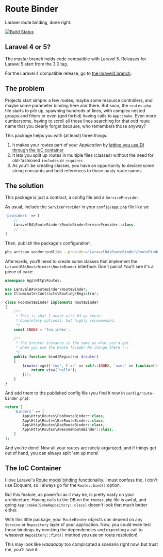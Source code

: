 # Route Binder
Laravel route binding, done right.

[![Build Status](https://travis-ci.org/LaravelBA/route-binder.svg?branch=master)](https://travis-ci.org/LaravelBA/route-binder)

## Laravel 4 or 5?
The _master_ branch holds code compatible with Laravel 5. Releases for Laravel 5 start from the 3.0 tag.

For the Laravel 4 compatible release, go to [the laravel4 branch](https://github.com/LaravelBA/route-binder/tree/laravel4).

## The problem
Projects start simple: a few routes, maybe some resource controllers, and maybe some parameter binding here and there.
But soon, the `routes.php` file starts to pile up, spawning hundreds of lines, with complex nested groups and filters
or even (god forbid) having calls to `App::make`. Even more cumbersome, having to scroll all those lines searching for
that odd route name that you clearly forget because, who remembers those anyway?

This package helps you with (at least) three things:

1. It makes your routes part of your *Application* by [letting you use DI through the IoC container](#ioc)
2. It lets you split up routes in multiple files (classes) without the need for old-fashioned `includes` or `requires`
3. As you'll be creating classes, you have an opportunity to declare some string constants and hold references to those nasty route names

## The solution
This package is just a contract, a config file and a `ServiceProvider`.

As usual, include the `ServiceProvider` in your `config/app.php` file like so:

```php
'providers' => [
    // ...
    LaravelBA\RouteBinder\RouteBinderServiceProvider::class,
    // ...
]
```

Then, publish the package's configuration:

```bash
php artisan vendor:publish --provider="LaravelBA\RouteBinder\RouteBinderServiceProvider"
```

Afterwards, you'll need to create some classes that implement the `LaravelBA\RouteBinder\RouteBinder` interface.
Don't panic! You'll see it's a piece of cake:
 
```php
namespace App\Http\Routes;

use LaravelBA\RouteBinder\RouteBinder;
use Illuminate\Contracts\Routing\Registrar;

class FooRouteBinder implements RouteBinder
{
    /**
     * This is what I meant with #3 up there.
     * Completely optional, but highly recommended.
     */
    const INDEX = 'foo.index';
    
    /**
     * The $router instance is the same as what you'd get
     * when you use the Route facade! No change there ;-)
     */
    public function bind(Registrar $router)
    {
        $router->get('foo', ['as' => self::INDEX, 'uses' => function(){
            return view('hello');
        }]);
    }
}
```

And add them to the published config file (you find it now in `config/route-binder.php`):

```php
return [
    'binders' => [
        App\Http\Routes\FooRouteBinder::class,
        App\Http\Routes\BarRouteBinder::class,
        App\Http\Routes\BazRouteBinder::class,
        App\Http\Routes\AwesomeRouteBinder::class,
    ]
];
```

And you're done! Now all your routes are nicely organized, and if things get out of hand, you can always split 'em up more!

## <a name="ioc"></a> The IoC Container
I love Laravel's [Route model binding](http://laravel.com/docs/routing#route-model-binding) functionality. I must 
confess tho, I don't use Eloquent, so I always go for the `Route::bind()` option.

But this feature, as powerful as it may be, is pretty nasty on your architecture. Having calls to the DB on the `routes.php` file
is awful, and going `App::make(SomeRepository::class)` doesn't look that much better either.
 
With this little package, your `RouteBinder` objects can depend on any `Service` or `Repository` layer of your application.
Now, you could even test those bindings by mocking the dependencies and expecting a call to whatever `Repository::find()` method 
you use on route resolution!
 
This may look like _waaaaaay_ too complicated a scenario right now, but trust me, you'll love it.
